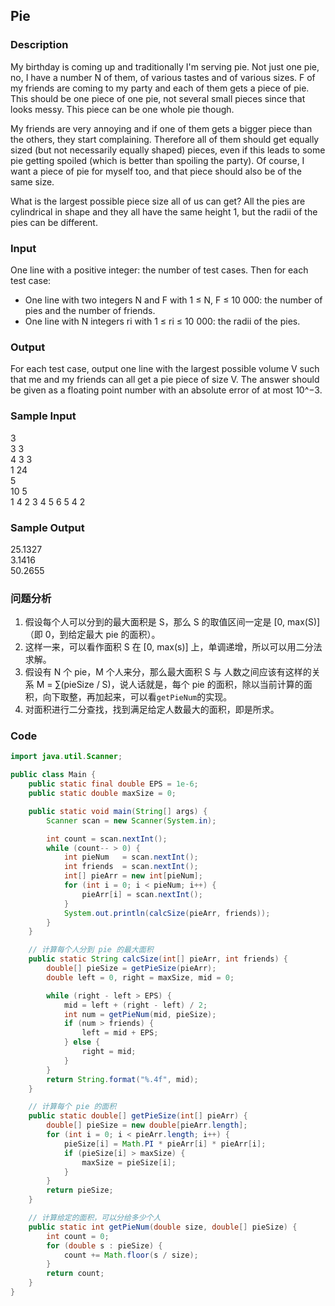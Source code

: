 ## Pie 

### Description
My birthday is coming up and traditionally I'm serving pie. Not just one pie, no, I have a number N of them, of various tastes and of various sizes. F of my friends are coming to my party and each of them gets a piece of pie. This should be one piece of one pie, not several small pieces since that looks messy. This piece can be one whole pie though. 

My friends are very annoying and if one of them gets a bigger piece than the others, they start complaining. Therefore all of them should get equally sized (but not necessarily equally shaped) pieces, even if this leads to some pie getting spoiled (which is better than spoiling the party). Of course, I want a piece of pie for myself too, and that piece should also be of the same size. 

What is the largest possible piece size all of us can get? All the pies are cylindrical in shape and they all have the same height 1, but the radii of the pies can be different.

### Input
One line with a positive integer: the number of test cases. Then for each test case:
* One line with two integers N and F with 1 ≤ N, F ≤ 10 000: the number of pies and the number of friends.
* One line with N integers ri with 1 ≤ ri ≤ 10 000: the radii of the pies.

### Output
For each test case, output one line with the largest possible volume V such that me and my friends can all get a pie piece of size V. The answer should be given as a floating point number with an absolute error of at most 10^−3.

### Sample Input
3  
3 3  
4 3 3  
1 24  
5  
10 5  
1 4 2 3 4 5 6 5 4 2  

### Sample Output
25.1327  
3.1416  
50.2655  

### 问题分析
1. 假设每个人可以分到的最大面积是 S，那么 S 的取值区间一定是 [0, max(S)]（即 0，到给定最大 pie 的面积）。
1. 这样一来，可以看作面积 S 在 [0, max(s)] 上，单调递增，所以可以用二分法求解。
1. 假设有 N 个 pie，M 个人来分，那么最大面积 S 与 人数之间应该有这样的关系 M = ∑(pieSize / S)，说人话就是，每个 pie 的面积，除以当前计算的面积，向下取整，再加起来，可以看`getPieNum`的实现。
1. 对面积进行二分查找，找到满足给定人数最大的面积，即是所求。

### Code
```java
import java.util.Scanner;

public class Main {
    public static final double EPS = 1e-6;
    public static double maxSize = 0;

    public static void main(String[] args) {
        Scanner scan = new Scanner(System.in);

        int count = scan.nextInt();
        while (count-- > 0) {
            int pieNum   = scan.nextInt();
            int friends  = scan.nextInt();
            int[] pieArr = new int[pieNum];
            for (int i = 0; i < pieNum; i++) {
                pieArr[i] = scan.nextInt();
            }
            System.out.println(calcSize(pieArr, friends));
        }
    }

    // 计算每个人分到 pie 的最大面积
    public static String calcSize(int[] pieArr, int friends) {
        double[] pieSize = getPieSize(pieArr);
        double left = 0, right = maxSize, mid = 0;

        while (right - left > EPS) {
            mid = left + (right - left) / 2;
            int num = getPieNum(mid, pieSize);
            if (num > friends) {
                left = mid + EPS;
            } else {
                right = mid;
            }
        }
        return String.format("%.4f", mid);
    }

    // 计算每个 pie 的面积
    public static double[] getPieSize(int[] pieArr) {
        double[] pieSize = new double[pieArr.length];
        for (int i = 0; i < pieArr.length; i++) {
            pieSize[i] = Math.PI * pieArr[i] * pieArr[i];
            if (pieSize[i] > maxSize) {
                maxSize = pieSize[i];
            }
        }
        return pieSize;
    }

    // 计算给定的面积，可以分给多少个人
    public static int getPieNum(double size, double[] pieSize) {
        int count = 0;
        for (double s : pieSize) {
            count += Math.floor(s / size);
        }
        return count;
    }
}
```


